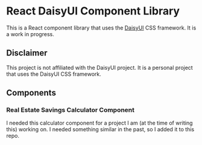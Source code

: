 # React DaisyUI Component Library

This is a React component library that uses the [DaisyUI](https://daisyui.com/) CSS framework. It is a work in progress.

## Disclaimer

This project is not affiliated with the DaisyUI project. It is a personal project that uses the DaisyUI CSS framework.

## Components

### Real Estate Savings Calculator Component

I needed this calculator component for a project I am (at the time of writing this) working on. I needed something similar in the past, so I added it to this repo.
